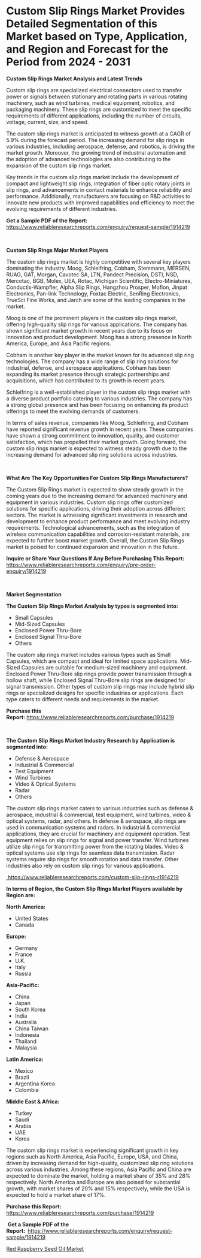 <p><h1>Custom Slip Rings Market Provides Detailed Segmentation of this Market based on Type, Application, and Region and Forecast for the Period from 2024 - 2031</h1></p><p><strong>Custom Slip Rings Market Analysis and Latest Trends</strong></p>
<p><p>Custom slip rings are specialized electrical connectors used to transfer power or signals between stationary and rotating parts in various rotating machinery, such as wind turbines, medical equipment, robotics, and packaging machinery. These slip rings are customized to meet the specific requirements of different applications, including the number of circuits, voltage, current, size, and speed.</p><p>The custom slip rings market is anticipated to witness growth at a CAGR of 5.9% during the forecast period. The increasing demand for slip rings in various industries, including aerospace, defense, and robotics, is driving the market growth. Moreover, the growing trend of industrial automation and the adoption of advanced technologies are also contributing to the expansion of the custom slip rings market.</p><p>Key trends in the custom slip rings market include the development of compact and lightweight slip rings, integration of fiber optic rotary joints in slip rings, and advancements in contact materials to enhance reliability and performance. Additionally, manufacturers are focusing on R&D activities to innovate new products with improved capabilities and efficiency to meet the evolving requirements of different industries.</p></p>
<p><strong>Get a Sample PDF of the Report:&nbsp;</strong> <a href="https://www.reliableresearchreports.com/enquiry/request-sample/1914219">https://www.reliableresearchreports.com/enquiry/request-sample/1914219</a></p>
<p>&nbsp;</p>
<p><strong>Custom Slip Rings Major Market Players</strong></p>
<p><p>The custom slip rings market is highly competitive with several key players dominating the industry. Moog, Schleifring, Cobham, Stemmann, MERSEN, RUAG, GAT, Morgan, Cavotec SA, LTN, Pandect Precision, DSTI, NSD, Mercotac, BGB, Molex, UEA, Rotac, Michigan Scientific, Electro-Miniatures, Conductix-Wampfler, Alpha Slip Rings, Hangzhou Prosper, Moflon, Jinpat Electronics, Pan-link Technology, Foxtac Electric, SenRing Electronics, TrueSci Fine Works, and Jarch are some of the leading companies in the market.</p><p>Moog is one of the prominent players in the custom slip rings market, offering high-quality slip rings for various applications. The company has shown significant market growth in recent years due to its focus on innovation and product development. Moog has a strong presence in North America, Europe, and Asia Pacific regions.</p><p>Cobham is another key player in the market known for its advanced slip ring technologies. The company has a wide range of slip ring solutions for industrial, defense, and aerospace applications. Cobham has been expanding its market presence through strategic partnerships and acquisitions, which has contributed to its growth in recent years.</p><p>Schleifring is a well-established player in the custom slip rings market with a diverse product portfolio catering to various industries. The company has a strong global presence and has been focusing on enhancing its product offerings to meet the evolving demands of customers.</p><p>In terms of sales revenue, companies like Moog, Schleifring, and Cobham have reported significant revenue growth in recent years. These companies have shown a strong commitment to innovation, quality, and customer satisfaction, which has propelled their market growth. Going forward, the custom slip rings market is expected to witness steady growth due to the increasing demand for advanced slip ring solutions across industries.</p></p>
<p>&nbsp;</p>
<p><strong>What Are The Key Opportunities For Custom Slip Rings Manufacturers?</strong></p>
<p><p>The Custom Slip Rings market is expected to show steady growth in the coming years due to the increasing demand for advanced machinery and equipment in various industries. Custom slip rings offer customized solutions for specific applications, driving their adoption across different sectors. The market is witnessing significant investments in research and development to enhance product performance and meet evolving industry requirements. Technological advancements, such as the integration of wireless communication capabilities and corrosion-resistant materials, are expected to further boost market growth. Overall, the Custom Slip Rings market is poised for continued expansion and innovation in the future.</p></p>
<p><strong>Inquire or Share Your Questions If Any Before Purchasing This Report:</strong> <a href="https://www.reliableresearchreports.com/enquiry/pre-order-enquiry/1914219">https://www.reliableresearchreports.com/enquiry/pre-order-enquiry/1914219</a></p>
<p>&nbsp;</p>
<p><strong>Market Segmentation</strong></p>
<p><strong>The Custom Slip Rings Market Analysis by types is segmented into:</strong></p>
<p><ul><li>Small Capsules</li><li>Mid-Sized Capsules</li><li>Enclosed Power Thru-Bore</li><li>Enclosed Signal Thru-Bore</li><li>Others</li></ul></p>
<p><p>The custom slip rings market includes various types such as Small Capsules, which are compact and ideal for limited space applications. Mid-Sized Capsules are suitable for medium-sized machinery and equipment. Enclosed Power Thru-Bore slip rings provide power transmission through a hollow shaft, while Enclosed Signal Thru-Bore slip rings are designed for signal transmission. Other types of custom slip rings may include hybrid slip rings or specialized designs for specific industries or applications. Each type caters to different needs and requirements in the market.</p></p>
<p><strong>Purchase this Report:&nbsp;</strong><a href="https://www.reliableresearchreports.com/purchase/1914219">https://www.reliableresearchreports.com/purchase/1914219</a></p>
<p>&nbsp;</p>
<p><strong>The Custom Slip Rings Market Industry Research by Application is segmented into:</strong></p>
<p><ul><li>Defense & Aerospace</li><li>Industrial & Commercial</li><li>Test Equipment</li><li>Wind Turbines</li><li>Video & Optical Systems</li><li>Radar</li><li>Others</li></ul></p>
<p><p>The custom slip rings market caters to various industries such as defense & aerospace, industrial & commercial, test equipment, wind turbines, video & optical systems, radar, and others. In defense & aerospace, slip rings are used in communication systems and radars. In industrial & commercial applications, they are crucial for machinery and equipment operation. Test equipment relies on slip rings for signal and power transfer. Wind turbines utilize slip rings for transmitting power from the rotating blades. Video & optical systems use slip rings for seamless data transmission. Radar systems require slip rings for smooth rotation and data transfer. Other industries also rely on custom slip rings for various applications.</p></p>
<p><a href="https://www.reliableresearchreports.com/custom-slip-rings-r1914219">&nbsp;https://www.reliableresearchreports.com/custom-slip-rings-r1914219</a></p>
<p><strong>In terms of Region, the Custom Slip Rings Market Players available by Region are:</strong></p>
<p>
    <p> <strong> North America: </strong>
        <ul>
            <li>United States</li>
            <li>Canada</li>
        </ul>
        </p> 
    <p> <strong> Europe: </strong>
        <ul>
            <li>Germany</li>
            <li>France</li>
            <li>U.K.</li>
            <li>Italy</li>
            <li>Russia</li>
        </ul>
        </p> 
    <p> <strong> Asia-Pacific: </strong>
        <ul>
            <li>China</li>
            <li>Japan</li>
            <li>South Korea</li>
            <li>India</li>
            <li>Australia</li>
            <li>China Taiwan</li>
            <li>Indonesia</li>
            <li>Thailand</li>
            <li>Malaysia</li>
        </ul>
        </p> 
    <p> <strong> Latin America: </strong>
        <ul>
            <li>Mexico</li>
            <li>Brazil</li>
            <li>Argentina Korea</li>
            <li>Colombia</li>
        </ul>
        </p> 
    <p> <strong> Middle East & Africa: </strong>
        <ul>
            <li>Turkey</li>
            <li>Saudi</li>
            <li>Arabia</li>
            <li>UAE</li>
            <li>Korea</li>
        </ul>
    </p>
    </p>
<p><p>The custom slip rings market is experiencing significant growth in key regions such as North America, Asia Pacific, Europe, USA, and China, driven by increasing demand for high-quality, customized slip ring solutions across various industries. Among these regions, Asia Pacific and China are expected to dominate the market, holding a market share of 35% and 28% respectively. North America and Europe are also poised for substantial growth, with market shares of 20% and 15% respectively, while the USA is expected to hold a market share of 17%.</p></p>
<p><strong>Purchase this Report: </strong><a href="https://www.reliableresearchreports.com/purchase/1914219">https://www.reliableresearchreports.com/purchase/1914219</a></p>
<p>&nbsp;<strong>Get a Sample PDF of the Report:&nbsp;&nbsp;</strong><a href="https://www.reliableresearchreports.com/enquiry/request-sample/1914219">https://www.reliableresearchreports.com/enquiry/request-sample/1914219</a></p>
<p><strong></strong></p>
<p><p><a href="https://view.publitas.com/reportprime-1/red-raspberry-seed-oil-market-size-share-trends-analysis-report-by-product-refined-unrefined-and-segment-forecasts-2024-2031/">Red Raspberry Seed Oil Market</a></p></p>